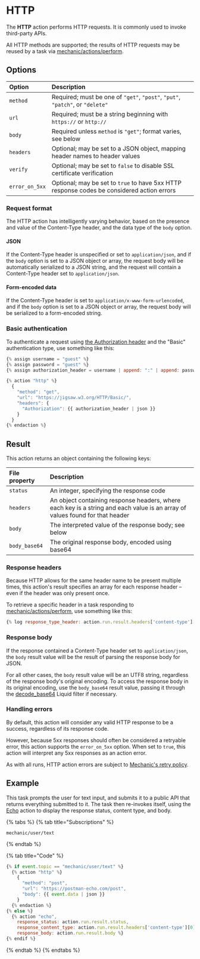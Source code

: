 # HTTP

The **HTTP** action performs HTTP requests. It is commonly used to invoke third-party APIs.

All HTTP methods are supported; the results of HTTP requests may be reused by a task via [mechanic/actions/perform]().

## Options

| Option | Description |
| :--- | :--- |
| `method` | Required; must be one of `"get"`, `"post"`, `"put"`, `"patch"`, or `"delete"` |
| `url` | Required; must be a string beginning with `https://` or `http://` |
| `body` | Required unless `method` is `"get"`; format varies, see below |
| `headers` | Optional; may be set to a JSON object, mapping header names to header values |
| `verify` | Optional; may be set to `false` to disable SSL certificate verification |
| `error_on_5xx` | Optional; may be set to `true` to have 5xx HTTP response codes be considered action errors |

### Request format

The HTTP action has intelligently varying behavior, based on the presence and value of the Content-Type header, and the data type of the `body` option.

#### JSON

If the Content-Type header is unspecified or set to `application/json`, and if the `body` option is set to a JSON object or array, the request body will be automatically serialized to a JSON string, and the request will contain a Content-Type header set to `application/json`.

#### Form-encoded data

If the Content-Type header is set to `application/x-www-form-urlencoded`, and if the `body` option is set to a JSON object or array, the request body will be serialized to a form-encoded string.

### Basic authentication

To authenticate a request using [the Authorization header](https://developer.mozilla.org/en-US/docs/Web/HTTP/Headers/Authorization) and the "Basic" authentication type, use something like this:

```javascript
{% assign username = "guest" %}
{% assign password = "guest" %}
{% assign authorization_header = username | append: ":" | append: password | base64 | prepend: "Basic " %}

{% action "http" %}
  {
    "method": "get",
    "url": "https://jigsaw.w3.org/HTTP/Basic/",
    "headers": {
      "Authorization": {{ authorization_header | json }}
    }
  }
{% endaction %}
```

## Result

This action returns an object containing the following keys:

| File property | Description |
| :--- | :--- |
| `status` | An integer, specifying the response code |
| `headers` | An object containing response headers, where each key is a string and each value is an array of values found for that header |
| `body` | The interpreted value of the response body; see below |
| `body_base64` | The original response body, encoded using base64 |

### Response headers

Because HTTP allows for the same header name to be present multiple times, this action's result specifies an array for each response header – even if the header was only present once.

To retrieve a specific header in a task responding to [mechanic/actions/perform](./), use something like this:

```javascript
{% log response_type_header: action.run.result.headers['content-type'][0] %}
```

### Response body

If the response contained a Content-Type header set to `application/json`, the `body` result value will be the result of parsing the response body for JSON.

For all other cases, the `body` result value will be an UTF8 string, regardless of the response body's original encoding. To access the response body in its original encoding, use the `body_base64` result value, passing it through the [decode\_base64](http.md) Liquid filter if necessary.

### Handling errors

By default, this action will consider any valid HTTP response to be a success, regardless of its response code.

However, because 5xx responses should often be considered a retryable error, this action supports the `error_on_5xx` option. When set to `true`, this action will interpret any 5xx responses as an action error.

As with all runs, HTTP action errors are subject to [Mechanic's retry policy](../runs/retries.md).

## Example

This task prompts the user for text input, and submits it to a public API that returns everything submitted to it. The task then re-invokes itself, using the [Echo](echo.md) action to display the response status, content type, and body.

{% tabs %}
{% tab title="Subscriptions" %}
```text
mechanic/user/text
```
{% endtab %}

{% tab title="Code" %}
```javascript
{% if event.topic == "mechanic/user/text" %}
  {% action "http" %}
    {
      "method": "post",
      "url": "https://postman-echo.com/post",
      "body": {{ event.data | json }}
    }
  {% endaction %}
{% else %}
  {% action "echo",
    response_status: action.run.result.status,
    response_content_type: action.run.result.headers['content-type'][0],
    response_body: action.run.result.body %}
{% endif %}
```
{% endtab %}
{% endtabs %}

